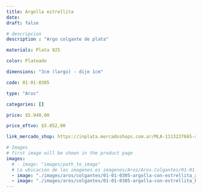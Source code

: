 ```yaml
---
title: Argolla estrellita
date: 
draft: false

# descripcion
description : "Argo colgante de plata"

materials: Plata 925

color: Plateado

dimensions: "3cm (largo) - dije 1cm"

code: 01-01-0305

type: "Aros"

categories: []

price: $5.940,00

price_eftvo: $5.052,00

link_mercado_shop: https://inplata.mercadoshops.com.ar/MLA-1113237665-aros-plata-925-argolla-estrellita-_JM

# Images
# first image will be shown in the product page
images:
  # - image: "images/path_to_image"
  # La ubicacion de las imagenes es imagenes/Aros/Aros.Colgantes/01-01-0305-argolla-estrellita
  - image: "./images/aros/colgantes/01-01-0305-argolla-con-estrellita_a.JPG"
  - image: "./images/aros/colgantes/01-01-0305-argolla-con-estrellita_b.JPG"
---
```


